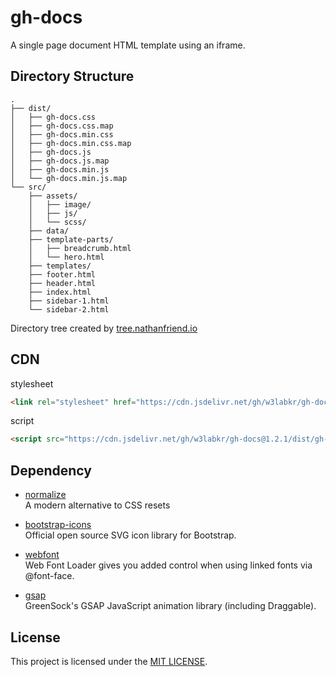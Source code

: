 # gh-docs

A single page document HTML template using an iframe.

## Directory Structure

```text
.
├── dist/
│   ├── gh-docs.css
│   ├── gh-docs.css.map
│   ├── gh-docs.min.css
│   ├── gh-docs.min.css.map
│   ├── gh-docs.js
│   ├── gh-docs.js.map
│   ├── gh-docs.min.js
│   └── gh-docs.min.js.map
└── src/
    ├── assets/
    │   ├── image/
    │   ├── js/
    │   └── scss/
    ├── data/
    ├── template-parts/
    │   ├── breadcrumb.html
    │   └── hero.html
    ├── templates/
    ├── footer.html
    ├── header.html
    ├── index.html
    ├── sidebar-1.html
    └── sidebar-2.html
```

Directory tree created by [tree.nathanfriend.io](https://tree.nathanfriend.io/)

## CDN

stylesheet

```html
<link rel="stylesheet" href="https://cdn.jsdelivr.net/gh/w3labkr/gh-docs@1.2.1/dist/gh-docs.min.css" />
```

script

```html
<script src="https://cdn.jsdelivr.net/gh/w3labkr/gh-docs@1.2.1/dist/gh-docs.min.js">
```

## Dependency

- [normalize](https://github.com/necolas/normalize.css/)  
  A modern alternative to CSS resets

- [bootstrap-icons](https://github.com/twbs/icons)  
  Official open source SVG icon library for Bootstrap.

- [webfont](https://github.com/typekit/webfontloader)  
  Web Font Loader gives you added control when using linked fonts via @font-face.

- [gsap](https://github.com/greensock/GSAP)  
  GreenSock's GSAP JavaScript animation library (including Draggable).

## License

This project is licensed under the [MIT LICENSE](LICENSE).
